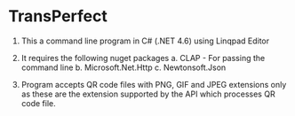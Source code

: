 # TransPerfect

1. This a command line program in C# (.NET 4.6) using Linqpad Editor

2. It requires the following nuget packages 
  a. CLAP - For passing the command line 
  b. Microsoft.Net.Http
  c. Newtonsoft.Json
  
3. Program accepts QR code files with PNG, GIF and JPEG extensions only as these are the extension supported by the API which processes QR code file.





